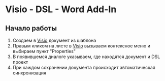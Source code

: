 # Visio - DSL - Word Add-In #

## Начало работы ##

  1. Создаем в [Visio](Visio.md) документ из шаблона
  1. Правым кликом на листе в [Visio](Visio.md) вызываем контексное меню и выбираем пункт "Properties"
  1. В появившемся диалоге указываем, где находятся документ и DSL проект
  1. При каждом сохранении документа происходит автоматическая синхронизация